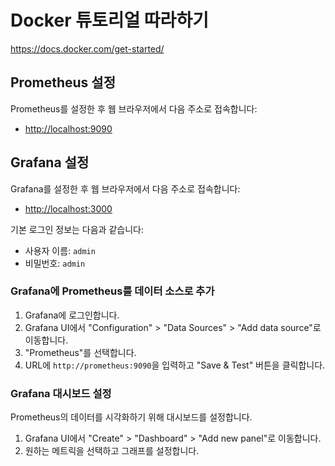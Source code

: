 # Docker 튜토리얼 따라하기

https://docs.docker.com/get-started/

## Prometheus 설정

Prometheus를 설정한 후 웹 브라우저에서 다음 주소로 접속합니다:
- [http://localhost:9090](http://localhost:9090)

## Grafana 설정

Grafana를 설정한 후 웹 브라우저에서 다음 주소로 접속합니다:
- [http://localhost:3000](http://localhost:3000)

기본 로그인 정보는 다음과 같습니다:
- 사용자 이름: `admin`
- 비밀번호: `admin`

### Grafana에 Prometheus를 데이터 소스로 추가

1. Grafana에 로그인합니다.
2. Grafana UI에서 "Configuration" > "Data Sources" > "Add data source"로 이동합니다.
3. "Prometheus"를 선택합니다.
4. URL에 `http://prometheus:9090`을 입력하고 "Save & Test" 버튼을 클릭합니다.

### Grafana 대시보드 설정

Prometheus의 데이터를 시각화하기 위해 대시보드를 설정합니다.

1. Grafana UI에서 "Create" > "Dashboard" > "Add new panel"로 이동합니다.
2. 원하는 메트릭을 선택하고 그래프를 설정합니다.
